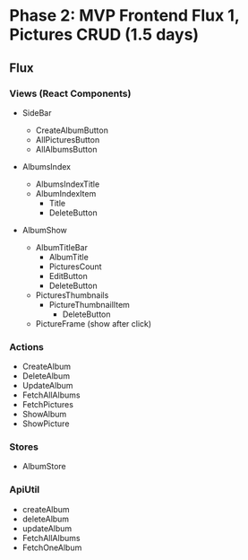 # Phase 2: MVP Frontend Flux 1, Pictures CRUD (1.5 days)

## Flux
### Views (React Components)
* SideBar
  * CreateAlbumButton
  * AllPicturesButton
  * AllAlbumsButton

* AlbumsIndex
  * AlbumsIndexTitle
  * AlbumIndexItem
    * Title
    * DeleteButton

* AlbumShow
  * AlbumTitleBar
    * AlbumTitle
    * PicturesCount
    * EditButton
    * DeleteButton
  * PicturesThumbnails
    * PictureThumbnailItem
      * DeleteButton
  * PictureFrame (show after click)

### Actions
* CreateAlbum
* DeleteAlbum
* UpdateAlbum
* FetchAllAlbums
* FetchPictures
* ShowAlbum
* ShowPicture

### Stores
* AlbumStore

### ApiUtil
* createAlbum
* deleteAlbum
* updateAlbum
* FetchAllAlbums
* FetchOneAlbum
